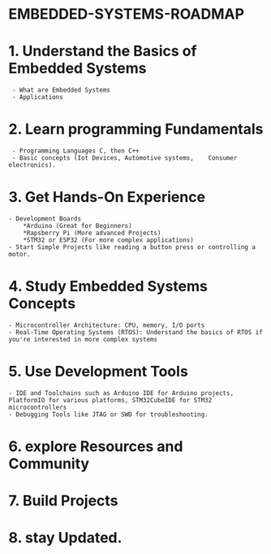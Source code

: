 # EMBEDDED-SYSTEMS-ROADMAP

# 1. Understand the Basics of Embedded Systems
     - What are Embedded Systems
     - Applications
# 2. Learn programming Fundamentals
     - Programming Languages C, then C++
     - Basic concepts (Iot Devices, Automotive systems,    Consumer electronics).
# 3. Get Hands-On Experience
    - Development Boards
        *Arduino (Great for Beginners)
        *Rapsberry Pi (More advanced Projects)
        *STM32 or ESP32 (For more complex applications)
    - Start Simple Projects like reading a button press or controlling a motor.
# 4. Study Embedded Systems Concepts
    - Microcontroller Architecture: CPU, memory, I/O ports
    - Real-Time Operating Systems (RTOS): Understand the basics of RTOS if you're interested in more complex systems
# 5. Use Development Tools
    - IDE and Toolchains such as Arduino IDE for Arduino projects, PlatformIO for various platforms, STM32CubeIDE for STM32 microcontrollers
    - Debugging Tools like JTAG or SWD for troubleshooting.
# 6. explore Resources and Community
# 7. Build Projects
# 8. stay Updated.

